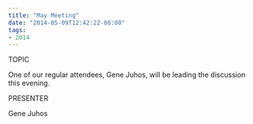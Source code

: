 ```yaml
---
title: "May Meeting"
date: "2014-05-09T12:42:22-08:00"
tags:
- 2014
---
```


TOPIC

One of our regular attendees, Gene Juhos, will be leading the discussion this evening.

PRESENTER

Gene Juhos
